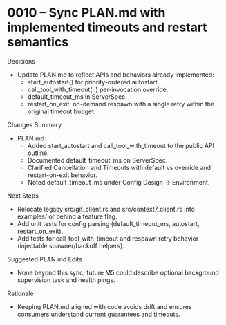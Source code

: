 # 0010 – Sync PLAN.md with implemented timeouts and restart semantics

Decisions
- Update PLAN.md to reflect APIs and behaviors already implemented:
  - start_autostart() for priority-ordered autostart.
  - call_tool_with_timeout(..) per-invocation override.
  - default_timeout_ms in ServerSpec.
  - restart_on_exit: on-demand respawn with a single retry within the original timeout budget.

Changes Summary
- PLAN.md:
  - Added start_autostart and call_tool_with_timeout to the public API outline.
  - Documented default_timeout_ms on ServerSpec.
  - Clarified Cancellation and Timeouts with default vs override and restart-on-exit behavior.
  - Noted default_timeout_ms under Config Design -> Environment.

Next Steps
- Relocate legacy src/git_client.rs and src/context7_client.rs into examples/ or behind a feature flag.
- Add unit tests for config parsing (default_timeout_ms, autostart, restart_on_exit).
- Add tests for call_tool_with_timeout and respawn retry behavior (injectable spawner/backoff helpers).

Suggested PLAN.md Edits
- None beyond this sync; future M5 could describe optional background supervision task and health pings.

Rationale
- Keeping PLAN.md aligned with code avoids drift and ensures consumers understand current guarantees and timeouts.
